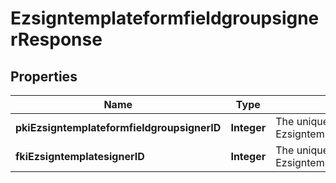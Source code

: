 

# EzsigntemplateformfieldgroupsignerResponse

## Properties

Name | Type | Description | Notes
------------ | ------------- | ------------- | -------------
**pkiEzsigntemplateformfieldgroupsignerID** | **Integer** | The unique ID of the Ezsigntemplateformfieldgroupsigner | 
**fkiEzsigntemplatesignerID** | **Integer** | The unique ID of the Ezsigntemplatesigner | 




